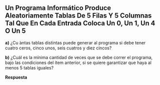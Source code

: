 ## Un Programa Informático Produce Aleatoriamente Tablas De 5 Filas Y 5 Columnas Tal Que En Cada Entrada Coloca Un 0, Un 1, Un 4 O Un 5

**a)** ¿Cu ́antas tablas distintas puede generar al programa si debe tener cuatro ceros, cinco unos, seis cuatros y diez cincos?

**b)** ¿Cuál es la mínima cantidad de veces que se debe correr el programa, bajo las condiciones del ítem anterior, si se quiere garantizar que haya al menos 5 tablas iguales?

**Respuesta**
